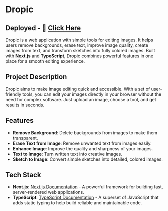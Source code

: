 # Dropic
## Deployed - 🔗 [Click Here](https://ovid-meetings-on-the-go.vercel.app/)

Dropic is a web application with simple tools for editing images. It helps users remove backgrounds, erase text, improve image quality, create images from text, and transform sketches into fully colored images. Built with **Next.js** and **TypeScript**, Dropic combines powerful features in one place for a smooth editing experience.

## Project Description

Dropic aims to make image editing quick and accessible. With a set of user-friendly tools, you can edit your images directly in your browser without the need for complex software. Just upload an image, choose a tool, and get results in seconds.

## Features

- **Remove Background**: Delete backgrounds from images to make them transparent.
- **Erase Text from Image**: Remove unwanted text from images easily.
- **Enhance Image**: Improve the quality and sharpness of your images.
- **Text to Image**: Turn written text into creative images.
- **Sketch to Image**: Convert simple sketches into detailed, colored images.

## Tech Stack

- **Next.js**: [Next.js Documentation](https://nextjs.org/docs) - A powerful framework for building fast, server-rendered web applications.
- **TypeScript**: [TypeScript Documentation](https://www.typescriptlang.org/docs/) - A superset of JavaScript that adds static typing to help build reliable and maintainable code.
